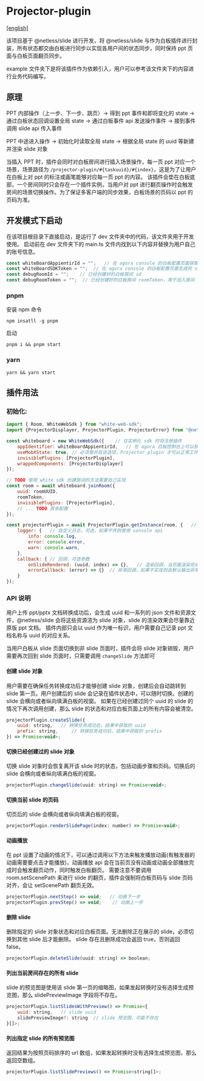 # Projector-plugin

[ [english] ](./README.md)

该项目基于 @netless/slide 进行开发，将 @netless/slide 与作为白板插件进行封装，所有状态都交由白板进行同步以实现各用户间的状态同步，同时保持 ppt 页面与白板页面翻页同步。

example 文件夹下是将该插件作为依赖引入，用户可以参考该文件夹下的内容进行业务代码编写。

## 原理
PPT 内部操作（上一步、下一步、跳页）-> 得到 ppt 事件和即将变化的 state -> 通过白板状态回调设置全局 state -> 通过白板事件 api 发送操作事件 -> 接到事件调用 slide api 传入事件

PPT 中途进入操作 -> 初始化时读取全局 state -> 根据全局 state 的 uuid 等新建并渲染 slide 对象

当插入 PPT 时，插件会同时对白板房间进行插入场景操作，每一页 ppt 对应一个场景，场景路径为 `/projector-plugin/#{taskuuid}/#{index}`，这是为了让用户在白板上对 ppt 的标注或画笔能够对应每一页 ppt 的内容。
该插件会垫在白板底部，一个房间同时只会存在一个插件实例，当用户对 ppt 进行翻页操作时会触发房间的场景切换操作。为了保证多客户端的同步效果，白板场景的页码以 ppt 的页码为准。

## 开发模式下启动
在该项目根目录下直接启动，是运行了 dev 文件夹中的代码，该文件夹用于开发使用。
启动前在 dev 文件夹下的 main.ts 文件内找到以下内容并替换为用户自己的账号信息。
```js
const whiteBoardAppientirId = "";   // 在 agora console 的白板配置页面获取到的白板 AppIdentifier，需要该值创建白板 sdk 实例
const whiteBoardSDKToken = "";  // 在 agora console 的白板配置页面生成的 sdkToken，需要该值创建白板 sdk 实例
const debugRoomId = "";    // 已经创建好的白板房间 id
const debugRoomToken = "";  // 已经创建好的白板房间 roomToken，用于加入房间
```
### pnpm
安装 npm 命令
```
npm insatll -g pnpm
```
启动
```
pnpm i && pnpm start
```

### yarn
```
yarn && yarn start
```

## 插件用法
### 初始化:

```js
import { Room, WhiteWebSdk } from "white-web-sdk";
import {ProjectorDisplayer, ProjectorPlugin, ProjectorError} from "@netless/projector-plugin";

const whiteboard = new WhiteWebSdk({    // 在实例化 sdk 时将注册插件
    appIdentifier: whiteBoardAppientirId,   // 在 agora 白板控制台上可以获取到 appIdentifier
    useMobXState: true, // 必须需开启该选项，Projector plugin 才可以正常工作
    invisiblePlugins: [ProjectorPlugin],
    wrappedComponents: [ProjectorDisplayer]
});

// TODO 使用 white sdk 创建房间的方法需要自己实现
const room = await whiteboard.joinRoom({
    uuid: roomUUID,
    roomToken,
    invisiblePlugins: [ProjectorPlugin],
    // ... TODO 其余配置
});

const projectorPlugin = await ProjectorPlugin.getInstance(room, {   // 获取插件实例，全局应该只有一个插件实例，必须在 joinRoom 之后调用
    logger: {   // 自定义日志，可选，如果不传则使用 console api
        info: console.log,
        error: console.error,
        warn: console.warn,
    },
    callback: { // 回调，可选参数
        onSlideRendered: (uuid, index) => {},   // 渲染回调，当页面渲染完成会触发，返回当前页的任务 uuid 和页面 index，可以在该回调中实现页码变化功能, index 为 number 类型
        errorCallback: (error) => {}  // 异常回调，如果不实现则会默认输出异常信息到控制台
    }
});

```
### API 说明
用户上传 ppt/pptx 文档转换成功后，会生成 uuid 和一系列的 json 文件和资源文件，@netless/slide 会将这些资源渲为 slide 对象，slide 的渲染效果会尽量靠近原版 ppt 文档。
插件内部只会以 uuid 作为唯一标识，用户需要自己记录 ppt 文档名称与 uuid 的对应关系。

当用户白板从 slide 页面切换到非 slide 页面时，插件会将 slide 对象销毁，用户需要再次回到 slide 页面时，只需要调用 `changeSlide` 方法即可
#### 创建 slide 对象
用户需要在确保任务转换成功后才能够创建 slide 对象，创建后会自动跳转到 slide 第一页。用户创建后的 slide 会记录在插件状态中，可以随时切换。创建的 slide 会横向或者纵向填满白板的视窗。
如果在已经创建过同个 uuid 的 slide 的情况下再次调用创建，那么 slide 的状态和对应白板页面上的所有内容会被清空。
```js
projectorPlugin.createSlide({
    uuid: string,   // 转换任务成功后，结果中获取的 uuid
    prefix: string,     // 转换任务成功后，结果中获取的 prefix
}) => Promise<void>;
```

#### 切换已经创建过的 slide 对象
切换 slide 对象时会恢复离开该 slide 时的状态，包括动画步骤和页码。切换后的 slide 会横向或者纵向填满白板的视窗。
```js
projectorPlugin.changeSlide(uuid: string) => Promise<void>;
```

#### 切换当前 slide 的页码
切页后的 slide 会横向或者纵向填满白板的视窗。
```js
projectorPlugin.renderSlidePage(index: number) => Promise<void>;
```

#### 动画播放
在 ppt 设置了动画的情况下，可以通过调用以下方法来触发播放动画(有触发器的动画需要要点击才能播放)，动画播放 api 会在当前页没有动画或动画全部播放完成时会触发翻页动作，同时触发白板翻页。
需要注意不要调用 room.setScenePath 来进行 slide 的翻页，插件会强制将白板页码与 slide 页码对齐，会让 setScenePath 翻页无效。

```js
projectorPlugin.nextStep() => void;   // 动画下一步
projectorPlugin.prevStep() => void;    // 动画上一步
```

#### 删除 slide
删除指定的 slide 对象状态和对应白板页面。无法删除正在展示的 slide，必须切换到其他 slide 后才能删除。
slide 存在且删除成功会返回 true，否则返回 false。
```js
projectorPlugin.deleteSlide(uuid: string) => boolean;
```

#### 列出当前房间存在的所有 slide
slide 的预览图是使用该 slide 第一页的缩略图，如果发起转换时没有选择生成预览图，那么 slidePreviewImage 字段将不存在。
```js
projectorPlugin.listSlidesWithPreview() => Promise<{
    uuid: string,   // slide uuid
    slidePreviewImage?: string  // slide 预览图，可能不存在
}[]>;
```

#### 列出指定 slide 的所有预览图
返回结果为按照页码排序的 url 数组，如果发起转换时没有选择生成预览图，那么返回空数组。
```js
projectorPlugin.listSlidePreviews() => Promise<string[]>;
```
